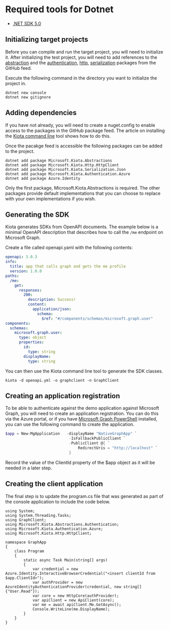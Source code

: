 # Required tools for Dotnet

- [.NET SDK 5.0](https://dotnet.microsoft.com/download)

## Initializing target projects

Before you can compile and run the target project, you will need to initialize it. After initializing the test project, you will need to add references to the [abstraction](../abstractions/dotnet) and the [authentication](../authentication/dotnet/azure), [http](../http/dotnet/httpclient), [serialization](../serialization/dotnet/json) packages from the GitHub feed.

Execute the following command in the directory you want to initialize the project in.

```Shell
dotnet new console
dotnet new gitignore
```

## Adding dependencies

If you have not already, you will need to create a nuget.config to enable access to the packages in the GitHub package feed.  The article on installing the [Kiota command line](../generator/tool) tool shows how to do this.

Once the pacakge feed is accessible the following packages can be added to the project.

```Shell
dotnet add package Microsoft.Kiota.Abstractions
dotnet add package Microsoft.Kiota.Http.HttpClient
dotnet add package Microsoft.Kiota.Serialization.Json
dotnet add package Microsoft.Kiota.Authentication.Azure
dotnet add package Azure.Identity
```

Only the first package, Microsoft.Kiota.Abstractions is required. The other packages provide default implementations that you can choose to replace with your own implementations if you wish.

## Generating the SDK

Kiota generates SDKs from OpenAPI documents. The example below is a minimal OpenAPI description that describes how to call the `/me` endpoint on Microsoft Graph.

Create a file called openapi.yaml with the following contents:

```yaml
openapi: 3.0.3
info:
  title: app that calls graph and gets the me profile
  version: 1.0.0
paths:
  /me:
    get:
      responses:
        200: 
          description: Success!
          content:
            application/json:
              schema:
                $ref: "#/components/schemas/microsoft.graph.user"
components:
  schemas:
    microsoft.graph.user:
      type: object
      properties:
        id:
          type: string
        displayName:
          type: string
```

You can then use the Kiota command line tool to generate the SDK classes.

```shell
kiota -d openapi.yml -o graphclient -n GraphClient
```

## Creating an application registration

To be able to authenticate against the demo application against Microsoft Graph, you will need to create an application registration.  You can do this via the Azure portal, or if you have [Microsoft Graph PowerShell](https://www.powershellgallery.com/packages/Microsoft.Graph) installed, you can use the following command to create the application.

```PowerShell
$app = New-MgApplication   -displayName "NativeGraphApp" `
                            -IsFallbackPublicClient `
                            -PublicClient @{ `
                                RedirectUris = "http://localhost" `
                            }
```

Record the value of the ClientId property of the $app object as it will be needed in a later step.

## Creating the client application

The final step is to update the program.cs file that was generated as part of the console application to include the code below.

```CSharp
using System;
using System.Threading.Tasks;
using GraphClient;
using Microsoft.Kiota.Abstractions.Authentication;
using Microsoft.Kiota.Authentication.Azure;
using Microsoft.Kiota.Http.HttpClient;

namespace GraphApp
{
    class Program
    {
        static async Task Main(string[] args)
        {
            var credential = new Azure.Identity.InteractiveBrowserCredential("<insert clientId from $app.ClientId>");
            var authProvider = new AzureIdentityAuthenticationProvider(credential, new string[] {"User.Read"});
            var core = new HttpCore(authProvider);
            var apiClient = new ApiClient(core);
            var me = await apiClient.Me.GetAsync();
            Console.WriteLine(me.DisplayName);
        }
    }
}
```
